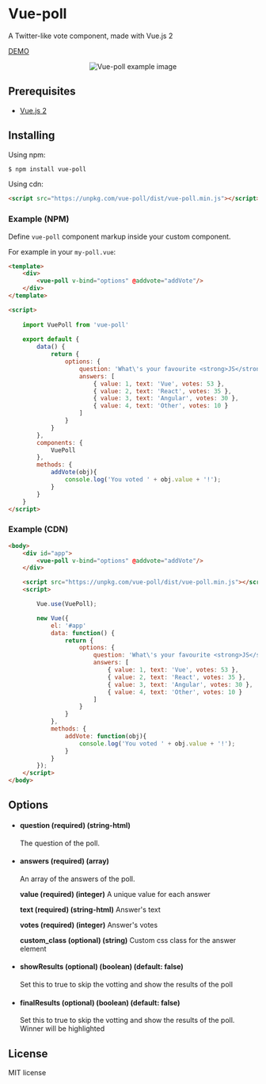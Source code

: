 # Vue-poll

A Twitter-like vote component, made with Vue.js 2

[DEMO](https://rawgit.com/ppietris/vue-poll/master/index.html)

<p align="center">
  <img src="https://github.com/ppietris/vue-poll/blob/master/vue-poll-example.jpg?raw=true" alt="Vue-poll example image"/>
</p>

## Prerequisites
- [Vue.js 2](https://vuejs.org/)

## Installing

Using npm:

```bash
$ npm install vue-poll
```

Using cdn:

```html
<script src="https://unpkg.com/vue-poll/dist/vue-poll.min.js"></script>
```



### Example (NPM)

Define `vue-poll` component markup inside your custom component.

For example in your `my-poll.vue`:

```html
<template>
    <div>
        <vue-poll v-bind="options" @addvote="addVote"/>
    </div>
</template>

<script> 
    
    import VuePoll from 'vue-poll'
    
    export default {        
        data() {
            return {
                options: {
                    question: 'What\'s your favourite <strong>JS</strong> framework?',
                    answers: [
                        { value: 1, text: 'Vue', votes: 53 },
                        { value: 2, text: 'React', votes: 35 },
                        { value: 3, text: 'Angular', votes: 30 },
                        { value: 4, text: 'Other', votes: 10 } 
                    ]
                }
            }
        },
        components: {
            VuePoll
        },
        methods: {
            addVote(obj){
                console.log('You voted ' + obj.value + '!');
            }
        }
    }
</script>
```
### Example (CDN)

```html
<body>
    <div id="app">
        <vue-poll v-bind="options" @addvote="addVote"/>
    </div>

    <script src="https://unpkg.com/vue-poll/dist/vue-poll.min.js"></script>
    <script> 

        Vue.use(VuePoll);

        new Vue({
            el: '#app'
            data: function() {
                return {
                    options: {
                        question: 'What\'s your favourite <strong>JS</strong> framework?',
                        answers: [
                            { value: 1, text: 'Vue', votes: 53 },
                            { value: 2, text: 'React', votes: 35 },
                            { value: 3, text: 'Angular', votes: 30 },
                            { value: 4, text: 'Other', votes: 10 } 
                        ]
                    }
                }
            },
            methods: {
                addVote: function(obj){
                    console.log('You voted ' + obj.value + '!');
                }
            }
        });
    </script>
</body>
```
## Options

- #### question (required) (string-html)
  The question of the poll. 

- #### answers (required) (array)
  An array of the answers of the poll. 

  **value (required) (integer)**
  A unique value for each answer
  
  **text (required) (string-html)**
  Answer's text
  
  **votes (required) (integer)**
  Answer's votes
  
  **custom_class (optional) (string)**
  Custom css class for the answer element


- #### showResults (optional) (boolean) (default: false)
  Set this to true to skip the votting and show the results of the poll
  
- #### finalResults (optional) (boolean) (default: false)
  Set this to true to skip the votting and show the results of the poll. Winner will be highlighted

## License
MIT license